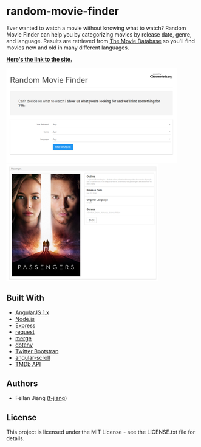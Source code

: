 # random-movie-finder

Ever wanted to watch a movie without knowing what to watch? Random Movie Finder can help you by categorizing movies by release date, genre, and language.
Results are retrieved from [The Movie Database](https://www.themoviedb.org/) so you'll find movies new and old in many different languages.

[**Here's the link to the site.**](https://random-movie-finder.herokuapp.com/)

<img src="https://raw.githubusercontent.com/f-jiang/random-movie-finder/public/screenshots/home.png" width="450">
<img src="https://raw.githubusercontent.com/f-jiang/random-movie-finder/public/screenshots/result.png" width="400">

## Built With

- [AngularJS 1.x](https://angularjs.org/)
- [Node.js](https://nodejs.org/en/)
- [Express](http://expressjs.com/)
- [request](https://www.npmjs.com/package/request)
- [merge](https://www.npmjs.com/package/merge)
- [dotenv](https://www.npmjs.com/package/dotenv)
- [Twitter Bootstrap](http://getbootstrap.com)
- [angular-scroll](https://github.com/oblador/angular-scroll)
- [TMDb API](https://www.themoviedb.org/documentation/api)

## Authors

- Feilan Jiang ([f-jiang](https://github.com/f-jiang))

## License

This project is licensed under the MIT License - see the LICENSE.txt file for details.

